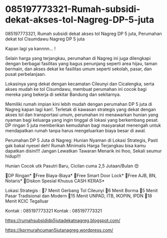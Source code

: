 # 085197773321-Rumah-subsidi-dekat-akses-tol-Nagreg-DP-5-juta
085197773321, Rumah subsidi dekat akses tol Nagreg DP 5 juta, Perumahan dekat tol Cisumdawu Nagreg DP 5 juta

Kapan lagi ya kannnn... !

Selain harga yang terjangkau, perumahan di Nagreg ini juga dilengkapi dengan berbagai fasilitas yang bagus penunjang seperti area hijau, taman bermain, dan akses dekat ke fasilitas umum seperti sekolah, pasar, dan pusat perbelanjaan. 

Lokasinya yang dekat dengan kecamatan Cileunyi dan Cicalengka, serta akses mudah ke tol Cisumdawu, membuat perumahan ini cocok bagi mereka yang bekerja di sekitar Bandung dan sekitarnya.

Memiliki rumah impian kini lebih mudah dengan perumahan DP 5 juta di Nagreg kapan lagi kan!. Terletak di kawasan strategis yang dekat dengan akses tol dan transportasi umum, perumahan ini menawarkan hunian yang nyaman bagi keluarga yang ingin tinggal di lokasi yang berkembang pesat. DP ringan 5 juta memberikan kemudahan bagi masyarakat menengah untuk mendapatkan rumah tanpa harus mengeluarkan biaya besar di awal.

Perumahan DP 5 Juta di Nagreg: Hunian Nyaman di Lokasi Strategis, Pasti gak bakal nyesel deh!
Rumah Minimalis Harga Terjangkau bisa kamu dapatkan disini!!!
Jangan Lewatkan Tawaran Menarik ini lhoo, Sekali seumur hidup!!!

Hunian Cocok utk Pasutri Baru, Cicilan cuma 2,5 Jutaan/Bulan 😍

🏅DP Ringan*
🏅Free Biaya-Biaya*
🏅Free Smart Door Lock*
🏅Free AJB, BN, Notaris*
🏅Diskon Spesial Khusus CASH KERAS*

Lokasi Strategis :
📍7 Menit Gerbang Tol Cileunyi
📍6 Menit Borma 
📍5 Menit Pasar Tradisional dan Modern
📍15 Menit UNPAD, ITB, IKOPIN, IPDN
📍18 Menit KCIC Tegalluar

Kontak : 085197773321
Kontak : 085197773321

https://rumahsubsididp5jutadekatnagreg.blogspot.com/

https://kprmurahcuman5jutanagreg.wordpress.com/
